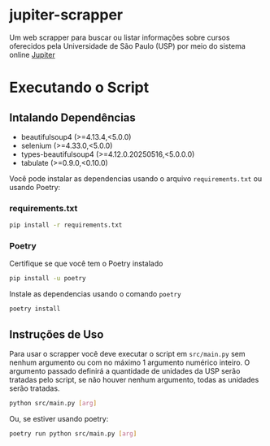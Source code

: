 # jupiter-scrapper

Um web scrapper para buscar ou listar informações sobre cursos oferecidos pela
Universidade de São Paulo (USP) por meio do sistema online
[Jupiter](https://uspdigital.usp.br/jupiterweb/jupCarreira.jsp?codmnu=8275)

# Executando o Script

## Intalando Dependências

- beautifulsoup4 (>=4.13.4,<5.0.0)
- selenium (>=4.33.0,<5.0.0)
- types-beautifulsoup4 (>=4.12.0.20250516,<5.0.0.0)
- tabulate (>=0.9.0,<0.10.0)

Você pode instalar as dependencias usando o arquivo `requirements.txt` ou usando Poetry:

### requirements.txt

```bash
pip install -r requirements.txt
```

### Poetry

Certifique se que você tem o Poetry instalado

```bash
pip install -u poetry
```

Instale as dependencias usando o comando `poetry`

```bash
poetry install
```

## Instruções de Uso

Para usar o scrapper você deve executar o script em `src/main.py` sem nenhum argumento ou com no máximo 1 argumento numérico inteiro. O argumento passado definirá a quantidade de unidades da USP serão tratadas pelo script, se não houver nenhum argumento, todas as unidades serão tratadas.

```bash
python src/main.py [arg]
```

Ou, se estiver usando poetry:

```bash
poetry run python src/main.py [arg]
```
